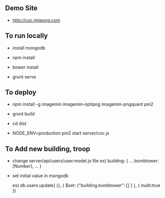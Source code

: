 ## Demo Site

- http://coc.jmjeong.com 

## To run locally 

- install mongodb

- npm install
- bower install

- grunt serve

## To deploy

- npm install -g imagemin imagemin-optipng imagemin-pngquant pm2

- grunt build 

- cd dist 
- NODE_ENV=production pm2 start server/coc.js


## To Add new building, troop 

- change server/api/users/user.model.js file 
	ex) building: {
			…
		​ bombtower: [Number],
			…
		}
- set initial value in mongodb

	ex) db.users.update( 
		{}, 
		{ $set: {"building.bombtower": [] } }, 
		{ multi:true })
